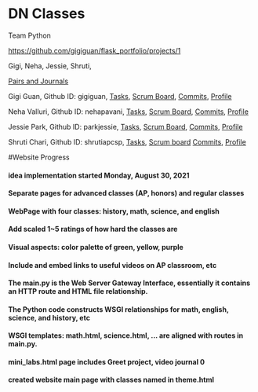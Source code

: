 # DN Classes

Team Python

https://github.com/gigiguan/flask_portfolio/projects/1

Gigi, Neha, Jessie, Shruti,

[Pairs and Journals](https://docs.google.com/document/d/1OTuAEX9h0HXzEPxO9pekejI_wIBwtealaWx4LRvA0sQ/edit?usp=sharing)


Gigi Guan, Github ID: gigiguan,
[Tasks](https://github.com/gigiguan/flask_portfolio/issues/assigned/gigiguan),
[Scrum Board](https://github.com/gigiguan/flask_portfolio/projects/1?card_filter_query=assignee%3Agigiguan),
[Commits](https://github.com/gigiguan/flask_portfolio/commits?author=gigiguan),
[Profile](https://github.com/gigiguan)

Neha Valluri, Github ID: nehapavani,
[Tasks](https://github.com/gigiguan/flask_portfolio/issues/assigned/nehapavani),
[Scrum Board](https://github.com/gigiguan/flask_portfolio/projects/1?card_filter_query=assignee%3Anehapavani),
[Commits](https://github.com/gigiguan/flask_portfolio/commits?author=nehapavani),
[Profile](https://github.com/nehapavani)

Jessie Park, Github ID: parkjessie,
[Tasks](https://github.com/gigiguan/flask_portfolio/issues?q=is%3Aopen+assignee%3A%40me),
[Scrum Board](https://github.com/gigiguan/flask_portfolio/projects/1?card_filter_query=assignee%3Aparkjessie),
[Commits](https://github.com/gigiguan/flask_portfolio/commits?author=parkjessie),
[Profile](https://github.com/parkjessie)

Shruti Chari, Github ID: shrutiapcsp,
[Tasks](https://github.com/gigiguan/flask_portfolio/issues?q=is%3Aopen+assignee%3A%40me),
[Scrum board](https://github.com/gigiguan/flask_portfolio/projects/1?card_filter_query=assignee%3Ashrutiapcsp)
[Commits](https://github.com/gigiguan/flask_portfolio/commits?author=shrutiapcsp),
[Profile](https://github.com/shrutiapcsp)

#Website Progress
#### idea implementation started Monday, August 30, 2021
#### Separate pages for advanced classes (AP, honors) and regular classes
#### WebPage with four classes: history, math, science, and english
#### Add scaled 1~5 ratings of how hard the classes are
#### Visual aspects: color palette of green, yellow, purple
#### Include and embed links to useful videos on AP classroom, etc


#### The main.py is the  Web Server Gateway Interface, essentially it contains an HTTP route and HTML file relationship. 
#### The Python code constructs WSGI relationships for math, english, science, and history, etc
#### WSGI templates: math.html, science.html, ... are aligned with routes in main.py.
#### mini_labs.html page includes Greet project, video journal 0
#### created website main page with classes named in theme.html


